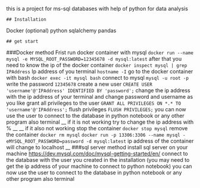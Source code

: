 this is a project for ms-sql databases with help of python for data analysis
``` 
## Installation
``` 
Docker (optional)
python
sqlalchemy
pandas


```
## get start
``` 
###Docker method
Frist run docker container with mysql `docker run --name mysql -e MYSQL_ROOT_PASSWORD=12345678 -d mysql:latest`
after that you need to know the ip of the docker container `docker inspect mysql | grep IPAddress`
Ip address of you terminal `hostname -I`
go to the docker container with bash `docker exec -it mysql bash`
connect to mysql `mysql -u root -p`
write the password `12345678`
create a new user `CREATE USER 'username'@'IPAddress' IDENTIFIED BY 'password';` change the ip address with the ip address of your terminal and change password and username as you like
grant all privileges to the user `GRANT ALL PRIVILEGES ON *.* TO 'username'@'IPAddress';`
flush privileges `FLUSH PRIVILEGES;`
you can now use the user to connect to the database in python notebook or any other program also terminal
__ if it is not working try to change the ip address with % __
__
if it also not working 
stop the container `docker stop mysql`
remove the container `docker rm mysql`
`docker run -p 13306:3306 --name mysql -eMYSQL_ROOT_PASSWORD=password -d mysql:latest`
ip address of the container will change to localhost
__
###sql server method 
install sql server on your machine https://dev.mysql.com/doc/mysql-getting-started/en/
connect to the database with the user you created in the installation (you may need to get the ip address of your machine to connect to python notebook)
you can now use the user to connect to the database in python notebook or any other program also terminal
```

```


